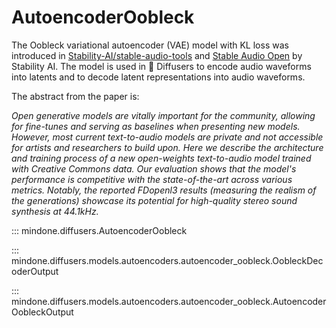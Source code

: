 <!--Copyright 2025 The HuggingFace Team. All rights reserved.

Licensed under the Apache License, Version 2.0 (the "License"); you may not use this file except in compliance with
the License. You may obtain a copy of the License at

http://www.apache.org/licenses/LICENSE-2.0

Unless required by applicable law or agreed to in writing, software distributed under the License is distributed on
an "AS IS" BASIS, WITHOUT WARRANTIES OR CONDITIONS OF ANY KIND, either express or implied. See the License for the
specific language governing permissions and limitations under the License.
-->

# AutoencoderOobleck

The Oobleck variational autoencoder (VAE) model with KL loss was introduced in [Stability-AI/stable-audio-tools](https://github.com/Stability-AI/stable-audio-tools) and [Stable Audio Open](https://huggingface.co/papers/2407.14358) by Stability AI. The model is used in 🤗 Diffusers to encode audio waveforms into latents and to decode latent representations into audio waveforms.

The abstract from the paper is:

*Open generative models are vitally important for the community, allowing for fine-tunes and serving as baselines when presenting new models. However, most current text-to-audio models are private and not accessible for artists and researchers to build upon. Here we describe the architecture and training process of a new open-weights text-to-audio model trained with Creative Commons data. Our evaluation shows that the model's performance is competitive with the state-of-the-art across various metrics. Notably, the reported FDopenl3 results (measuring the realism of the generations) showcase its potential for high-quality stereo sound synthesis at 44.1kHz.*


::: mindone.diffusers.AutoencoderOobleck

::: mindone.diffusers.models.autoencoders.autoencoder_oobleck.OobleckDecoderOutput

::: mindone.diffusers.models.autoencoders.autoencoder_oobleck.AutoencoderOobleckOutput
